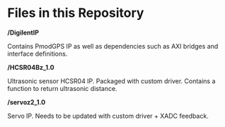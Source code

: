 <h1> Files in this Repository </h1>

__/DigilentIP__

Contains PmodGPS IP as well as dependencies such as AXI bridges and interface definitions.

__/HCSR04Bz_1.0__

Ultrasonic sensor HCSR04 IP. Packaged with custom driver. Contains a function to return ultrasonic distance.

__/servoz2_1.0__

Servo IP. Needs to be updated with custom driver + XADC feedback.